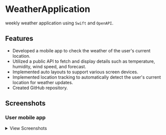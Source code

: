 # WeatherApplication
weekly weather application using `Swift` and `OpenAPI`.

## Features

-   Developed a mobile app to check the weather of the user's current location.
-   Utilized a public API to fetch and display details such as temperature, humidity, wind speed, and forecast.
-   Implemented auto layouts to support various screen devices.
-   Implemented location tracking to automatically detect the user's current location for weather updates.
-   Created GitHub repository.

## Screenshots

### User mobile app

<details>
    <summary>View Screenshots</summary>
    <br>

|  |  |  |
| :---:  | :---:  | :---:  |
| ![Screen Shot -1 ](https://github.com/PoovarasanKG/WeatherApplication/assets/77930091/d0b1604f-5838-4822-bbc3-c626a14ccc49) | ![Screen Shot - 2 ](https://github.com/PoovarasanKG/WeatherApplication/assets/77930091/79d5bc08-b6d3-426f-988c-1d750eca9cf1)

</details>  
